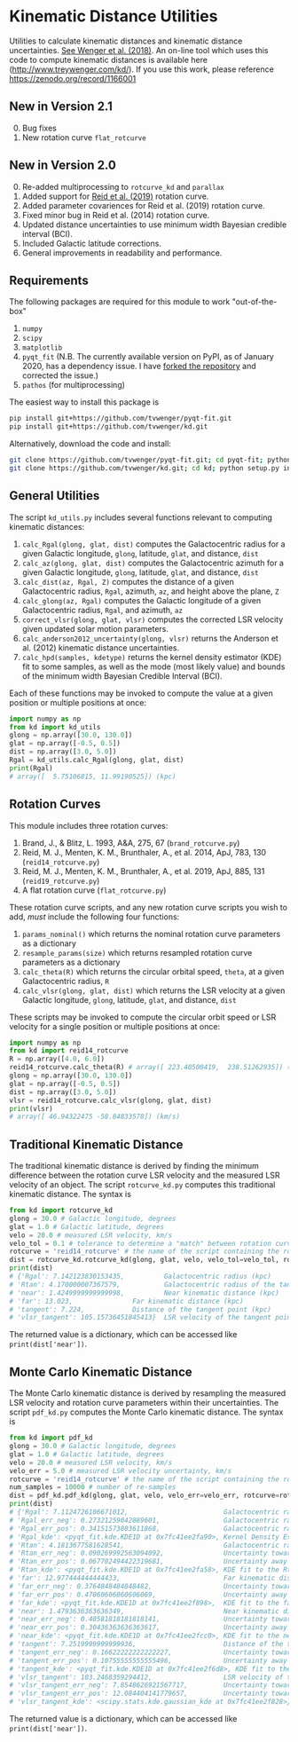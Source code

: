 # Kinematic Distance Utilities
Utilities to calculate kinematic distances and kinematic distance uncertainties. [See Wenger et al. (2018)](http://adsabs.harvard.edu/abs/2018ApJ...856...52W). An on-line tool which uses this code to compute kinematic distances is available here (http://www.treywenger.com/kd/). If you use this work, please reference https://zenodo.org/record/1166001

## New in Version 2.1
0. Bug fixes
1. New rotation curve `flat_rotcurve`

## New in Version 2.0
0. Re-added multiprocessing to `rotcurve_kd` and `parallax`
1. Added support for [Reid et al. (2019)](https://ui.adsabs.harvard.edu/abs/2019ApJ...885..131R/abstract) rotation curve.
2. Added parameter covariences for Reid et al. (2019) rotation curve.
3. Fixed minor bug in Reid et al. (2014) rotation curve.
4. Updated distance uncertainties to use minimum width Bayesian credible interval (BCI).
5. Included Galactic latitude corrections.
6. General improvements in readability and performance.

## Requirements
The following packages are required for this module to work "out-of-the-box"
1. `numpy`
2. `scipy`
3. `matplotlib`
4. `pyqt_fit` (N.B. The currently available version on PyPI, as of January 2020, has a dependency issue. I have [forked the repository](https://github.com/tvwenger/pyqt-fit) and corrected the issue.)
5. `pathos` (for multiprocessing)

The easiest way to install this package is
```bash
pip install git+https://github.com/tvwenger/pyqt-fit.git
pip install git+https://github.com/tvwenger/kd.git
```

Alternatively, download the code and install:
```bash
git clone https://github.com/tvwenger/pyqt-fit.git; cd pyqt-fit; python setup.py install; cd ..
git clone https://github.com/tvwenger/kd.git; cd kd; python setup.py install; cd ..
```

## General Utilities
The script `kd_utils.py` includes several functions relevant to computing kinematic distances:
1. `calc_Rgal(glong, glat, dist)` computes the Galactocentric radius for a given Galactic longitude, `glong`, latitude, `glat`, and distance, `dist`
2. `calc_az(glong, glat, dist)` computes the Galactocentric azimuth for a given Galactic longitude, `glong`, latitude, `glat`, and distance, `dist`
3. `calc_dist(az, Rgal, Z)` computes the distance of a given Galactocentric radius, `Rgal`, azimuth, `az`, and height above the plane, `Z`
4. `calc_glong(az, Rgal)` computes the Galactic longitude of a given Galactocentric radius, `Rgal`, and azimuth, `az`
5. `correct_vlsr(glong, glat, vlsr)` computes the corrected LSR velocity given updated solar motion parameters.
6. `calc_anderson2012_uncertainty(glong, vlsr)` returns the Anderson et al. (2012) kinematic distance uncertainties.
7. `calc_hpd(samples, kdetype)` returns the kernel density estimator (KDE) fit to some samples, as well as the mode (most likely value) and bounds of the minimum width Bayesian Credible Interval (BCI).

Each of these functions may be invoked to compute the value at a given position or multiple positions at once:
```python
import numpy as np
from kd import kd_utils
glong = np.array([30.0, 130.0])
glat = np.array([-0.5, 0.5])
dist = np.array([3.0, 5.0])
Rgal = kd_utils.calc_Rgal(glong, glat, dist)
print(Rgal)
# array([  5.75106815, 11.99190525]) (kpc)
```

## Rotation Curves
This module includes three rotation curves: 
1. Brand, J., & Blitz, L. 1993, A&A, 275, 67 (`brand_rotcurve.py`)
2. Reid, M. J., Menten, K. M., Brunthaler, A., et al. 2014, ApJ, 783, 130 (`reid14_rotcurve.py`)
3. Reid, M. J., Menten, K. M., Brunthaler, A., et al. 2019, ApJ, 885, 131 (`reid19_rotcurve.py`)
4. A flat rotation curve (`flat_rotcurve.py`)

These rotation curve scripts, and any new rotation curve scripts you wish to add, *must* include the following four functions:
1. `params_nominal()` which returns the nominal rotation curve parameters as a dictionary
2. `resample_params(size)` which returns resampled rotation curve parameters as a dictionary
3. `calc_theta(R)` which returns the circular orbital speed, `theta`, at a given Galactocentric radius, `R`
4. `calc_vlsr(glong, glat, dist)` which returns the LSR velocity at a given Galactic longitude, `glong`, latitude, `glat`, and distance, `dist`

These scripts may be invoked to compute the circular orbit speed or LSR velocity for a single position or multiple positions at once:

```python
import numpy as np
from kd import reid14_rotcurve
R = np.array([4.0, 6.0])
reid14_rotcurve.calc_theta(R) # array([ 223.40500419,  238.51262935]) (km/s)
glong = np.array([30.0, 130.0])
glat = np.array([-0.5, 0.5])
dist = np.array([3.0, 5.0])
vlsr = reid14_rotcurve.calc_vlsr(glong, glat, dist)
print(vlsr)
# array([ 46.94322475 -58.84833578]) (km/s)
```

## Traditional Kinematic Distance
The traditional kinematic distance is derived by finding the minimum difference between the rotation curve LSR velocity and the measured LSR velocity of an object. The script `rotcurve_kd.py` computes this traditional kinematic distance. The syntax is
```python
from kd import rotcurve_kd
glong = 30.0 # Galactic longitude, degrees
glat = 1.0 # Galactic latitude, degrees
velo = 20.0 # measured LSR velocity, km/s
velo_tol = 0.1 # tolerance to determine a "match" between rotation curve and measured LSR velocity (km/s)
rotcurve = 'reid14_rotcurve' # the name of the script containing the rotation curve
dist = rotcurve_kd.rotcurve_kd(glong, glat, velo, velo_tol=velo_tol, rotcurve=rotcurve)
print(dist)
# {'Rgal': 7.142123830153435,          Galactocentric radius (kpc)
# 'Rtan': 4.170000007367579,	       Galactocentric radius of the tangent point (kpc)
# 'near': 1.4249999999999998,	       Near kinematic distance (kpc)
# 'far': 13.023,		       Far kinematic distance (kpc)
# 'tangent': 7.224,		       Distance of the tangent point (kpc)
# 'vlsr_tangent': 105.15736451845413}  LSR velocity of the tangent point (km/s)
```
The returned value is a dictionary, which can be accessed like `print(dist['near'])`.

## Monte Carlo Kinematic Distance
The Monte Carlo kinematic distance is derived by resampling the measured LSR velocity and rotation curve parameters within their uncertainties. The script `pdf_kd.py` computes the Monte Carlo kinematic distance. The syntax is
```python
from kd import pdf_kd
glong = 30.0 # Galactic longitude, degrees
glat = 1.0 # Galactic latitude, degrees
velo = 20.0 # measured LSR velocity, km/s
velo_err = 5.0 # measured LSR velocity uncertainty, km/s
rotcurve = 'reid14_rotcurve' # the name of the script containing the rotation curve
num_samples = 10000 # number of re-samples
dist = pdf_kd.pdf_kd(glong, glat, velo, velo_err=velo_err, rotcurve=rotcurve, num_samples=num_samples)
print(dist)
# {'Rgal': 7.1124726106671012,                        Galactocentric radius (kpc)
# 'Rgal_err_neg': 0.27321259042889601,                Galactocentric radius uncertainty toward the Galactic Center (kpc)
# 'Rgal_err_pos': 0.34151573803611868,                Galactocentric radius uncertainty away from the Galactic Center (kpc)
# 'Rgal_kde': <pyqt_fit.kde.KDE1D at 0x7fc41ee2fa90>, Kernel Density Estimator (KDE) fit to the Rgal probability distribution function (PDF)
# 'Rtan': 4.1813677581628541,                         Galactocentric radius of the tangent point (kpc)
# 'Rtan_err_neg': 0.090269992563094092,               Uncertainty toward the Galactic Center (kpc)
# 'Rtan_err_pos': 0.067702494422319681,               Uncertainty away from the Galactic Center (kpc)
# 'Rtan_kde': <pyqt_fit.kde.KDE1D at 0x7fc41ee2fa58>, KDE fit to the Rtan PDF
# 'far': 12.977444444444433,                          Far kinematic distance (kpc)
# 'far_err_neg': 0.3764848484848482,                  Uncertainty toward the Sun (kpc)
# 'far_err_pos': 0.47060606060606069,                 Uncertainty away from the Sun (kpc)
# 'far_kde': <pyqt_fit.kde.KDE1D at 0x7fc41ee2f898>,  KDE fit to the far PDF
# 'near': 1.4793636363636349,                         Near kinematic distance (kpc)
# 'near_err_neg': 0.40581818181818141,                Uncertainty toward the Sun (kpc)
# 'near_err_pos': 0.30436363636363617,                Uncertainty away from the Sun (kpc)
# 'near_kde': <pyqt_fit.kde.KDE1D at 0x7fc41ee2fcc0>, KDE fit to the near PDF
# 'tangent': 7.2519999999999936,                      Distance of the tangent point (kpc)
# 'tangent_err_neg': 0.16622222222222227,             Uncertainty toward the Sun (kpc)
# 'tangent_err_pos': 0.10755555555555496,             Uncertainty away from the Sun (kpc)
# 'tangent_kde': <pyqt_fit.kde.KDE1D at 0x7fc41ee2f6d8>, KDE fit to the tangent PDF
# 'vlsr_tangent': 103.2468359294412,                  LSR velocity of the tangent point (km/s)
# 'vlsr_tangent_err_neg': 7.8548626921567717,         Uncertainty toward negative LSR velocity (km/s)
# 'vlsr_tangent_err_pos': 12.084404141779657,         Uncertainty toward positive LSR velocity (km/s)
# 'vlsr_tangent_kde': <scipy.stats.kde.gaussian_kde at 0x7fc41ee2f828>} KDE fit to vlsr_tangent PDF
```
The returned value is a dictionary, which can be accessed like `print(dist['near'])`.
